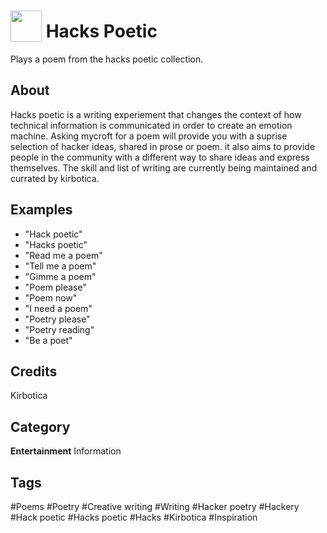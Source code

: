 # <img src="https://raw.githack.com/FortAwesome/Font-Awesome/master/svgs/solid/book-reader.svg" card_color="40DBB0" width="50" height="50" style="vertical-align:bottom"/> Hacks Poetic
Plays a poem from the hacks poetic collection.

## About
Hacks poetic is a writing experiement that changes the context of how technical information is communicated in order to create an emotion machine. Asking mycroft for a poem will provide you with a suprise selection of hacker ideas, shared in prose or poem. it also aims to provide people in the community with a different way to share ideas and express themselves. The skill and list of writing are currently being maintained and currated by kirbotica.

## Examples
* "Hack poetic"
* "Hacks poetic"
* "Read me a poem"
* "Tell me a poem"
* "Gimme a poem"
* "Poem please"
* "Poem now"
* "I need a poem"
* "Poetry please"
* "Poetry reading"
* "Be a poet"

## Credits
Kirbotica

## Category
**Entertainment**
Information

## Tags
#Poems
#Poetry
#Creative writing
#Writing
#Hacker poetry
#Hackery
#Hack poetic
#Hacks poetic
#Hacks
#Kirbotica
#Inspiration


